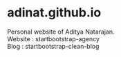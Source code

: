# adinat.github.io
Personal website of Aditya Natarajan. <br/>
Website : startbootstrap-agency <br/>
Blog : startbootstrap-clean-blog
